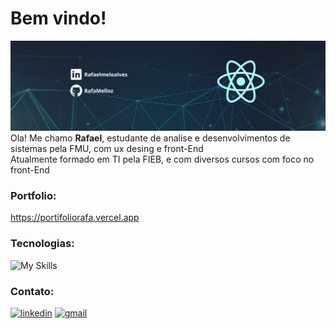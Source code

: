 # Bem vindo! 
![banner](/banner.png)
Ola! Me chamo **Rafael**, estudante de analise e desenvolvimentos de sistemas pela FMU, com ux desing e front-End <br>
Atualmente formado em TI pela FIEB, e com diversos cursos com foco no front-End

### Portfolio:
https://portifoliorafa.vercel.app

### Tecnologias:
![My Skills](https://skillicons.dev/icons?i=html,css,js,react,nodejs,mysql,github)

### Contato:
[![linkedin](https://skillicons.dev/icons?i=linkedin)](https://www.linkedin.com/in/rafael-melo-b68b5923b/)
[![gmail](https://skillicons.dev/icons?i=gmail)](malito:rafaelmeloalvessouza@gmail.com)


<!--[![Top Langs](https://github-readme-stats.vercel.app/api/top-langs/?username=RafaMelloz&layout=compact&theme=tokyonight)](https://github.com/RafaMelloz/github-readme-stats)-->

